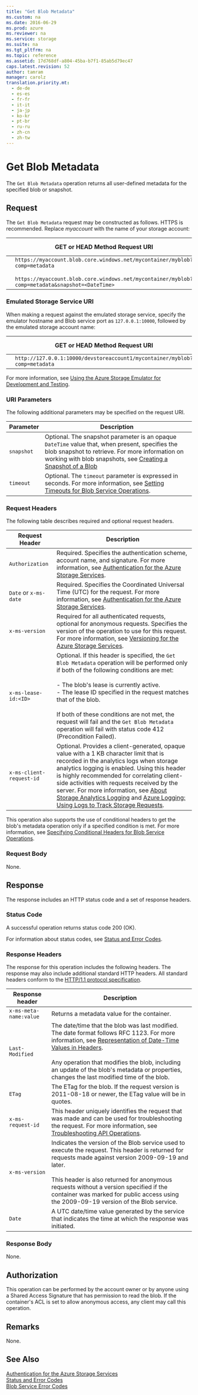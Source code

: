 ```yaml
---
title: "Get Blob Metadata"
ms.custom: na
ms.date: 2016-06-29
ms.prod: azure
ms.reviewer: na
ms.service: storage
ms.suite: na
ms.tgt_pltfrm: na
ms.topic: reference
ms.assetid: 17d768df-a804-45ba-b7f1-85ab5d79ec47
caps.latest.revision: 52
author: tamram
manager: carolz
translation.priority.mt: 
  - de-de
  - es-es
  - fr-fr
  - it-it
  - ja-jp
  - ko-kr
  - pt-br
  - ru-ru
  - zh-cn
  - zh-tw
---
```

# Get Blob Metadata
The `Get Blob Metadata` operation returns all user-defined metadata for the specified blob or snapshot.  
  
## Request  
 The `Get Blob Metadata` request may be constructed as follows. HTTPS is recommended. Replace *myaccount* with the name of your storage account:  
  
||GET or HEAD Method Request URI|HTTP Version|  
|-|------------------------------------|------------------|  
||`https://myaccount.blob.core.windows.net/mycontainer/myblob?comp=metadata`<br /><br /> `https://myaccount.blob.core.windows.net/mycontainer/myblob?comp=metadata&snapshot=<DateTime>`|HTTP/1.1|  
  
### Emulated Storage Service URI  
 When making a request against the emulated storage service, specify the emulator hostname and Blob service port as `127.0.0.1:10000`, followed by the emulated storage account name:  
  
||GET or HEAD Method Request URI|HTTP Version|  
|-|------------------------------------|------------------|  
||`http://127.0.0.1:10000/devstoreaccount1/mycontainer/myblob?comp=metadata`|HTTP/1.1|  
  
 For more information, see [Using the Azure Storage Emulator for Development and Testing](/azure/storage/storage-use-emulator).  
  
### URI Parameters  
 The following additional parameters may be specified on the request URI.  
  
|Parameter|Description|  
|---------------|-----------------|  
|`snapshot`|Optional. The snapshot parameter is an opaque `DateTime` value that, when present, specifies the blob snapshot to retrieve. For more information on working with blob snapshots, see [Creating a Snapshot of a Blob](Creating-a-Snapshot-of-a-Blob.md)|  
|`timeout`|Optional. The `timeout` parameter is expressed in seconds. For more information, see [Setting Timeouts for Blob Service Operations](Setting-Timeouts-for-Blob-Service-Operations.md).|  
  
### Request Headers  
 The following table describes required and optional request headers.  
  
|Request Header|Description|  
|--------------------|-----------------|  
|`Authorization`|Required. Specifies the authentication scheme, account name, and signature. For more information, see [Authentication for the Azure Storage Services](authorization-for-the-azure-storage-services.md).|  
|`Date` or `x-ms-date`|Required. Specifies the Coordinated Universal Time (UTC) for the request. For more information, see [Authentication for the Azure Storage Services](authorization-for-the-azure-storage-services.md).|  
|`x-ms-version`|Required for all authenticated requests, optional for anonymous requests. Specifies the version of the operation to use for this request. For more information, see [Versioning for the Azure Storage Services](Versioning-for-the-Azure-Storage-Services.md).|  
|`x-ms-lease-id:<ID>`|Optional. If this header is specified, the `Get Blob Metadata` operation will be performed only if both of the following conditions are met:<br /><br /> -   The blob's lease is currently active.<br />-   The lease ID specified in the request matches that of the blob.<br /><br /> If both of these conditions are not met, the request will fail and the `Get Blob Metadata` operation will fail with status code 412 (Precondition Failed).|  
|`x-ms-client-request-id`|Optional. Provides a client-generated, opaque value with a 1 KB character limit that is recorded in the analytics logs when storage analytics logging is enabled. Using this header is highly recommended for correlating client-side activities with requests received by the server. For more information, see [About Storage Analytics Logging](About-Storage-Analytics-Logging.md) and [Azure Logging: Using Logs to Track Storage Requests](http://blogs.msdn.com/b/windowsazurestorage/archive/2011/08/03/windows-azure-storage-logging-using-logs-to-track-storage-requests.aspx).|  
  
 This operation also supports the use of conditional headers to get the blob's metadata operation only if a specified condition is met. For more information, see [Specifying Conditional Headers for Blob Service Operations](Specifying-Conditional-Headers-for-Blob-Service-Operations.md).  
  
### Request Body  
 None.  
  
## Response  
 The response includes an HTTP status code and a set of response headers.  
  
### Status Code  
 A successful operation returns status code 200 (OK).  
  
 For information about status codes, see [Status and Error Codes](Status-and-Error-Codes2.md).  
  
### Response Headers  
 The response for this operation includes the following headers. The response may also include additional standard HTTP headers. All standard headers conform to the [HTTP/1.1 protocol specification](http://go.microsoft.com/fwlink/?linkid=150478).  
  
|Response header|Description|  
|---------------------|-----------------|  
|`x-ms-meta-name:value`|Returns a metadata value for the container.|  
|`Last-Modified`|The date/time that the blob was last modified. The date format follows RFC 1123. For more information, see [Representation of Date-Time Values in Headers](Representation-of-Date-Time-Values-in-Headers.md).<br /><br /> Any operation that modifies the blob, including an update of the blob's metadata or properties, changes the last modified time of the blob.|  
|`ETag`|The ETag for the blob. If the request version is 2011-08-18 or newer, the ETag value will be in quotes.|  
|`x-ms-request-id`|This header uniquely identifies the request that was made and can be used for troubleshooting the request. For more information, see [Troubleshooting API Operations](Troubleshooting-API-Operations.md).|  
|`x-ms-version`|Indicates the version of the Blob service used to execute the request. This header is returned for requests made against version 2009-09-19 and later.<br /><br /> This header is also returned for anonymous requests without a version specified if the container was marked for public access using the 2009-09-19 version of the Blob service.|  
|`Date`|A UTC date/time value generated by the service that indicates the time at which the response was initiated.|  
  
### Response Body  
 None.  
  
## Authorization  
 This operation can be performed by the account owner or by anyone using a Shared Access Signature that has permission to read the blob. If the container's ACL is set to allow anonymous access, any client may call this operation.  
  
## Remarks  
 None.  
  
## See Also  
 [Authentication for the Azure Storage Services](authorization-for-the-azure-storage-services.md)   
 [Status and Error Codes](Status-and-Error-Codes2.md)   
 [Blob Service Error Codes](Blob-Service-Error-Codes.md)
